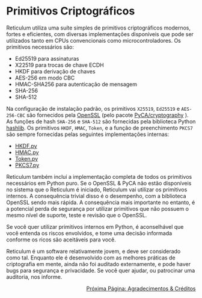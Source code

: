 # Primitivos Criptográficos
Reticulum utiliza uma suíte simples de primitivos criptográficos modernos, fortes e eficientes, com diversas implementações disponíveis que pode ser utilizados tanto em CPUs convencionais como microcontroladores. Os primitivos necessários são:

- Ed25519 para assinaturas
- X22519 para trocas de chave ECDH
- HKDF para derivação de chaves
- AES-256 em modo CBC
- HMAC-SHA256 para autenticação de mensagem
- SHA-256
- SHA-512

Na configuração de instalação padrão, os primitivos `X25519`, `Ed25519` e `AES-256-CBC` são fornecidos pela [OpenSSL](https://www.openssl.org/) (pelo pacote [PyCA/cryptography](https://github.com/pyca/cryptography) ). As funções de hash `SHA-256` e `SHA-512` são fornecidas pela biblioteca Python [hashlib](https://docs.python.org/3/library/hashlib.html). Os primitivos `HKDF`, `HMAC`, `Token`, e a função de preenchimento `PKCS7` são sempre fornecidas pelas seguintes implementações internas:

- [HKDF.py](https://github.com/markqvist/Reticulum/blob/master/RNS/Cryptography/HKDF.py)
- [HMAC.py](https://github.com/markqvist/Reticulum/blob/master/RNS/Cryptography/HMAC.py)
- [Token.py](https://github.com/markqvist/Reticulum/blob/master/RNS/Cryptography/Token.py)
- [PKCS7.py](https://github.com/markqvist/Reticulum/blob/master/RNS/Cryptography/PKCS7.py)


Reticulum também incluí a implementação completa de todos os primitivos necessários em Python puro. Se o OpenSSL & PyCA não estão disponíveis no sistema que o Reticulum é iniciado, Reticulum vai utilizar os primitivos internos. A consequência trivial disso é o desempenho, com a biblioteca OpenSSL sendo mais rápida. A consequência mais importante no entanto, é a potencial perda de segurança por utilizar primitivos que não possuem o mesmo nível de suporte, teste e revisão que o OpenSSL.

Se você quer utilizar primitivos internos em Python, é aconselhável que você entenda os riscos envolvidos, e tome uma decisão informada conforme os ricos são aceitáveis para você.

Reticulum é um software relativamente jovem, e deve ser considerado como tal. Enquanto ele é desenvolvido com as melhores práticas de criptografia em mente, ainda não foi auditado externamente, e pode haver bugs para segurança e privacidade. Se você quer ajudar, ou patrocinar uma auditoria, nos informe.

<p align="right"><a href="credits_pt-br.html">Próxima Página: Agradecimentos & Créditos</a></p>

